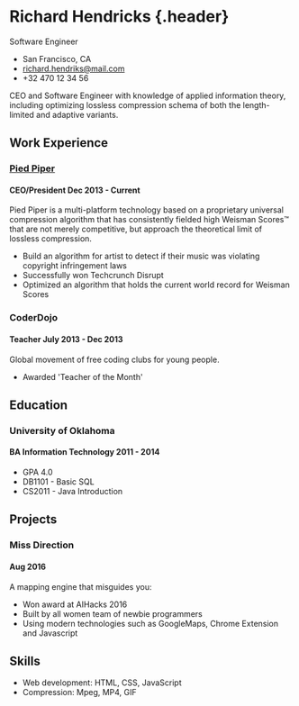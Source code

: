 # Richard Hendricks {.header}

Software Engineer

- San Francisco, CA
- <richard.hendriks@mail.com>
- +32 470 12 34 56
<!-- - [richardhendricks.example.com](http://richardhendricks.example.com) -->

CEO and Software Engineer with knowledge of applied information theory,
including optimizing lossless compression schema of both the length-limited and
adaptive variants.

## Work Experience
### [Pied Piper](https://stripe.com)
#### <span>CEO/President</span> <span>Dec 2013 - Current</span>
Pied Piper is a multi-platform technology based on a proprietary universal
compression algorithm that has consistently fielded high Weisman Scores™ that
are not merely competitive, but approach the theoretical limit of lossless
compression.

- Build an algorithm for artist to detect if their music was violating
 copyright infringement laws
- Successfully won Techcrunch Disrupt
- Optimized an algorithm that holds the current world record for Weisman Scores

### CoderDojo
#### <span>Teacher</span> <span>July 2013 - Dec 2013</span>
Global movement of free coding clubs for young people.

- Awarded 'Teacher of the Month'

## Education
### University of Oklahoma
#### <span>BA Information Technology</span> <span>2011 - 2014</span>

- GPA 4.0
- DB1101 - Basic SQL
- CS2011 - Java Introduction

## Projects
### Miss Direction
#### Aug 2016

A mapping engine that misguides you:

- Won award at AIHacks 2016
- Built by all women team of newbie programmers
- Using modern technologies such as GoogleMaps, Chrome Extension and Javascript

## Skills

- Web development: HTML, CSS, JavaScript
- Compression: Mpeg, MP4, GIF